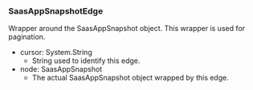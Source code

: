 ### SaasAppSnapshotEdge
Wrapper around the SaasAppSnapshot object. This wrapper is used for pagination.

- cursor: System.String
  - String used to identify this edge.
- node: SaasAppSnapshot
  - The actual SaasAppSnapshot object wrapped by this edge.

